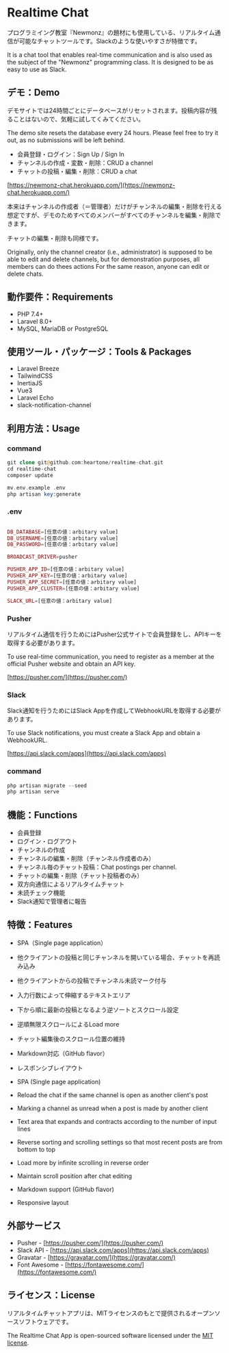 # Realtime Chat

プログラミイング教室『Newmonz』の題材にも使用している、リアルタイム通信が可能なチャットツールです。Slackのような使いやすさが特徴です。

It is a chat tool that enables real-time communication and is also used as the subject of the "Newmonz" programming class.
It is designed to be as easy to use as Slack.

## デモ：Demo

デモサイトでは24時間ごとにデータベースがリセットされます。投稿内容が残ることはないので、気軽に試してくみてください。

The demo site resets the database every 24 hours. Please feel free to try it out, as no submissions will be left behind.

- 会員登録・ログイン：Sign Up / Sign In
- チャンネルの作成・変数・削除：CRUD a channel
- チャットの投稿・編集・削除：CRUD a chat

[https://newmonz-chat.herokuapp.com/](https://newmonz-chat.herokuapp.com/)

本来はチャンネルの作成者（＝管理者）だけがチャンネルの編集・削除を行える想定ですが、デモのためすべてのメンバーがすべてのチャンネルを編集・削除できます。

チャットの編集・削除も同様です。

Originally, only the channel creator (i.e., administrator) is supposed to be able to edit and delete channels, but for demonstration purposes, all members can do thees actions
For the same reason, anyone can edit or delete chats.

## 動作要件：Requirements

- PHP 7.4+
- Laravel 8.0+
- MySQL, MariaDB or PostgreSQL

## 使用ツール・パッケージ：Tools & Packages

- Laravel Breeze
- TailwindCSS
- InertiaJS
- Vue3
- Laravel Echo
- slack-notification-channel

## 利用方法：Usage

### command

```php
git clone git@github.com:heartone/realtime-chat.git
cd realtime-chat
composer update

mv.env.example .env
php artisan key:generate
```

### .env

```php

DB_DATABASE=[任意の値：arbitary value]
DB_USERNAME=[任意の値：arbitary value]
DB_PASSWORD=[任意の値：arbitary value]

BROADCAST_DRIVER=pusher

PUSHER_APP_ID=[任意の値：arbitary value]
PUSHER_APP_KEY=[任意の値：arbitary value]
PUSHER_APP_SECRET=[任意の値：arbitary value]
PUSHER_APP_CLUSTER=[任意の値：arbitary value]

SLACK_URL=[任意の値：arbitary value]
```

### Pusher

リアルタイム通信を行うためにはPusher公式サイトで会員登録をし、APIキーを取得する必要があります。

To use real-time communication, you need to register as a member at the official Pusher website and obtain an API key.

[https://pusher.com/](https://pusher.com/)

### Slack

Slack通知を行うためにはSlack Appを作成してWebhookURLを取得する必要があります。

To use Slack notifications, you must create a Slack App and obtain a WebhookURL.

[https://api.slack.com/apps](https://api.slack.com/apps)

### command

```php
php artisan migrate --seed
php artisan serve
```

## 機能：Functions

- 会員登録
- ログイン・ログアウト
- チャンネルの作成
- チャンネルの編集・削除（チャンネル作成者のみ）
- チャンネル毎のチャット投稿：Chat postings per channel.
- チャットの編集・削除（チャット投稿者のみ）
- 双方向通信によるリアルタイムチャット
- 未読チェック機能
- Slack通知で管理者に報告

## 特徴：Features

- SPA（Single page application）
- 他クライアントの投稿と同じチャンネルを開いている場合、チャットを再読み込み
- 他クライアントからの投稿でチャンネル未読マーク付与
- 入力行数によって伸縮するテキストエリア
- 下から順に最新の投稿となるよう逆ソートとスクロール設定
- 逆順無限スクロールによるLoad more
- チャット編集後のスクロール位置の維持
- Markdown対応（GitHub flavor）
- レスポンシブレイアウト

- SPA (Single page application)
- Reload the chat if the same channel is open as another client's post
- Marking a channel as unread when a post is made by another client
- Text area that expands and contracts according to the number of input lines
- Reverse sorting and scrolling settings so that most recent posts are from bottom to top
- Load more by infinite scrolling in reverse order
- Maintain scroll position after chat editing
- Markdown support (GitHub flavor)
- Responsive layout

## 外部サービス

- Pusher - [https://pusher.com/](https://pusher.com/)
- Slack API - [https://api.slack.com/apps](https://api.slack.com/apps)
- Gravatar - [https://gravatar.com/](https://gravatar.com/)
- Font Awesome - [https://fontawesome.com/](https://fontawesome.com/)

## ライセンス：**License**

リアルタイムチャットアプリは、MITライセンスのもとで提供されるオープンソースソフトウェアです。

The Realtime Chat App is open-sourced software licensed under the [MIT license](https://opensource.org/licenses/MIT).